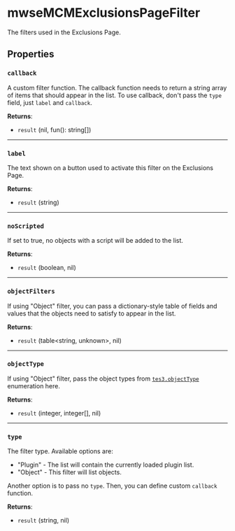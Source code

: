 # mwseMCMExclusionsPageFilter
<div class="search_terms" style="display: none">mwsemcmexclusionspagefilter</div>

<!---
	This file is autogenerated. Do not edit this file manually. Your changes will be ignored.
	More information: https://github.com/MWSE/MWSE/tree/master/docs
-->

The filters used in the Exclusions Page.

## Properties

### `callback`
<div class="search_terms" style="display: none">callback</div>

A custom filter function. The callback function needs to return a string array of items that should appear in the list. To use callback, don't pass the `type` field, just `label` and `callback`.

**Returns**:

* `result` (nil, fun(): string[])

***

### `label`
<div class="search_terms" style="display: none">label</div>

The text shown on a button used to activate this filter on the Exclusions Page.

**Returns**:

* `result` (string)

***

### `noScripted`
<div class="search_terms" style="display: none">noscripted</div>

If set to true, no objects with a script will be added to the list.

**Returns**:

* `result` (boolean, nil)

***

### `objectFilters`
<div class="search_terms" style="display: none">objectfilters</div>

If using "Object" filter, you can pass a dictionary-style table of fields and values that the objects need to satisfy to appear in the list.

**Returns**:

* `result` (table&lt;string, unknown&gt;, nil)

***

### `objectType`
<div class="search_terms" style="display: none">objecttype</div>

If using "Object" filter, pass the object types from [`tes3.objectType`](https://mwse.github.io/MWSE/references/object-types/) enumeration here.

**Returns**:

* `result` (integer, integer[], nil)

***

### `type`
<div class="search_terms" style="display: none">type</div>

The filter type. Available options are:

- "Plugin" - The list will contain the currently loaded plugin list.
- "Object" - This filter will list objects.

Another option is to pass no `type`. Then, you can define custom `callback` function.

**Returns**:

* `result` (string, nil)

